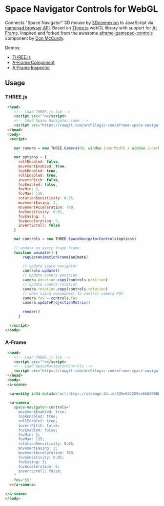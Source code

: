 # Space Navigator Controls for WebGL

Connects "Space Navigator" 3D mouse by [3Dconnexion](https://www.3dconnexion.de/) to JavaScript via [gamepad browser API](https://developer.mozilla.org/en-US/docs/Web/API/Gamepad_API). Based on <a href="https://threejs.org/">Three.js</a> webGL library with support for <a href="https://aframe.io/">A-Frame</a>. Inspired and forked from the awesome [aframe-gamepad-controls](https://github.com/donmccurdy/aframe-gamepad-controls) component by [Don McCurdy](https://github.com/donmccurdy).

Demos:
* [THREE.js](https://archilogic-com.github.io/aframe-space-navigator-controls/examples/three.html)
* [A-Frame Component](https://archilogic-com.github.io/aframe-space-navigator-controls/examples/aframe.html)
* [A-Frame Inspector](https://archilogic-com.github.io/aframe-space-navigator-controls/examples/aframe-inspector.html)

## Usage

### THREE.js

````html
 <head>
    <!-- Load THREE.js lib -->
    <script src=""></script>
    <!-- Load Space Navigator code -->
    <script src="https://rawgit.com/archilogic-com/aframe-space-navigator-controls/master/dist/aframe-space-navigator-controls.js"></script>
 </head>
 <body>
  <script>
    
    var camera = new THREE.Camera(60, window.innerWidth / window.innerHeight, 1, 1000)
    
    var options = {
      rollEnabled: false,
      movementEnabled: true,
      lookEnabled: true,
      rollEnabled: true,
      invertPitch: false,
      fovEnabled: false,
      fovMin: 2,
      fovMax: 115,
      rotationSensitivity: 0.05,
      movementEasing: 3,
      movementAcceleration: 700,
      fovSensitivity: 0.01,
      fovEasing: 3,
      fovAcceleration: 5,
      invertScroll: false
    }

    var controls = new THREE.SpaceNavigatorControls(options)
    
    // update on every frame frame
    function animate() {
        requestAnimationFrame(animate)
    
        // update space navigator
        controls.update()
        // update camera position
        camera.position.copy(controls.position)
        // update camera rotation
        camera.rotation.copy(controls.rotation)
        // when using mousewheel to control camera FOV
        camera.fov = controls.fov
        camera.updateProjectionMatrix()
    
        render()
      }
    
  </script> 
</body>
````

### A-Frame

````html
 <head>
    <!-- Load THREE.js lib -->
    <script src=""></script>
    <!-- Load SpaceNavigatorControls -->
    <script src="https://rawgit.com/archilogic-com/aframe-space-navigator-controls/master/dist/aframe-space-navigator-controls.js"></script>
 </head>
 <body>
 <a-scene>
 
  <a-entity io3d-data3d="url:https://storage.3d.io/535e624259ee6b0200000484/170907-0007-612jp5/archilogic_2017-09-07_00-07-10_3g2lXj.gz.data3d.buffer"></a-entity>
  
  <a-camera
    space-navigator-controls="
      movementEnabled: true;
      lookEnabled: true;
      rollEnabled: true;
      invertPitch: false;
      fovEnabled: false;
      fovMin: 2;
      fovMax: 115;
      rotationSensitivity: 0.05;
      movementEasing: 3;
      movementAcceleration: 700;
      fovSensitivity: 0.01;
      fovEasing: 3;
      fovAcceleration: 5;
      invertScroll: false;
    "
    fov="55"
  ></a-camera>
    
</a-scene>
</body>
````
